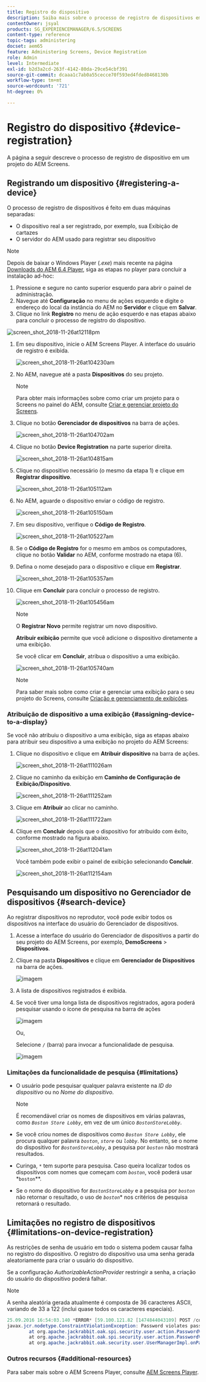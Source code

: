 ```yaml
---
title: Registro do dispositivo
description: Saiba mais sobre o processo de registro de dispositivos em um projeto do AEM Screens.
contentOwner: jsyal
products: SG_EXPERIENCEMANAGER/6.5/SCREENS
content-type: reference
topic-tags: administering
docset: aem65
feature: Administering Screens, Device Registration
role: Admin
level: Intermediate
exl-id: b2d3a2cd-263f-4142-80da-29ce54cbf391
source-git-commit: dcaaa1c7ab0a55cecce70f593ed4fded8468130b
workflow-type: tm+mt
source-wordcount: '721'
ht-degree: 0%

---
```


# Registro do dispositivo {#device-registration}

A página a seguir descreve o processo de registro de dispositivo em um projeto do AEM Screens.

## Registrando um dispositivo {#registering-a-device}

O processo de registro de dispositivos é feito em duas máquinas separadas:

* O dispositivo real a ser registrado, por exemplo, sua Exibição de cartazes
* O servidor do AEM usado para registrar seu dispositivo

>[!NOTE]
>
>Depois de baixar o Windows Player (*.exe*) mais recente na página [Downloads do AEM 6.4 Player](https://download.macromedia.com/screens/), siga as etapas no player para concluir a instalação ad-hoc:
>
>1. Pressione e segure no canto superior esquerdo para abrir o painel de administração.
>1. Navegue até **Configuração** no menu de ações esquerdo e digite o endereço do local da instância do AEM no **Servidor** e clique em **Salvar**.
>1. Clique no link **Registro** no menu de ação esquerdo e nas etapas abaixo para concluir o processo de registro do dispositivo.
>

![screen_shot_2018-11-26at12118pm](assets/screen_shot_2018-11-26at12118pm.png)

1. Em seu dispositivo, inicie o AEM Screens Player. A interface do usuário de registro é exibida.

   ![screen_shot_2018-11-26at104230am](assets/screen_shot_2018-11-26at104230am.png)

1. No AEM, navegue até a pasta **Dispositivos** do seu projeto.

   >[!NOTE]
   >
   >Para obter mais informações sobre como criar um projeto para o Screens no painel do AEM, consulte [Criar e gerenciar projeto do Screens](creating-a-screens-project.md).

1. Clique no botão **Gerenciador de dispositivos** na barra de ações.

   ![screen_shot_2018-11-26at104702am](assets/screen_shot_2018-11-26at104702am.png)

1. Clique no botão **Device Registration** na parte superior direita.

   ![screen_shot_2018-11-26at104815am](assets/screen_shot_2018-11-26at104815am.png)

1. Clique no dispositivo necessário (o mesmo da etapa 1) e clique em **Registrar dispositivo**.

   ![screen_shot_2018-11-26at105112am](assets/screen_shot_2018-11-26at105112am.png)

1. No AEM, aguarde o dispositivo enviar o código de registro.

   ![screen_shot_2018-11-26at105150am](assets/screen_shot_2018-11-26at105150am.png)

1. Em seu dispositivo, verifique o **Código de Registro**.

   ![screen_shot_2018-11-26at105227am](assets/screen_shot_2018-11-26at105227am.png)

1. Se o **Código de Registro** for o mesmo em ambos os computadores, clique no botão **Validar** no AEM, conforme mostrado na etapa (6).
1. Defina o nome desejado para o dispositivo e clique em **Registrar**.

   ![screen_shot_2018-11-26at105357am](assets/screen_shot_2018-11-26at105357am.png)

1. Clique em **Concluir** para concluir o processo de registro.

   ![screen_shot_2018-11-26at105456am](assets/screen_shot_2018-11-26at105456am.png)

   >[!NOTE]
   >
   >O **Registrar Novo** permite registrar um novo dispositivo.
   >
   >**Atribuir exibição** permite que você adicione o dispositivo diretamente a uma exibição.

   Se você clicar em **Concluir**, atribua o dispositivo a uma exibição.

   ![screen_shot_2018-11-26at105740am](assets/screen_shot_2018-11-26at105740am.png)

   >[!NOTE]
   >
   >Para saber mais sobre como criar e gerenciar uma exibição para o seu projeto do Screens, consulte [Criação e gerenciamento de exibições](managing-displays.md).

### Atribuição de dispositivo a uma exibição {#assigning-device-to-a-display}

Se você não atribuiu o dispositivo a uma exibição, siga as etapas abaixo para atribuir seu dispositivo a uma exibição no projeto do AEM Screens:

1. Clique no dispositivo e clique em **Atribuir dispositivo** na barra de ações.

   ![screen_shot_2018-11-26at111026am](assets/screen_shot_2018-11-26at111026am.png)

1. Clique no caminho da exibição em **Caminho de Configuração de Exibição/Dispositivo**.

   ![screen_shot_2018-11-26at111252am](assets/screen_shot_2018-11-26at111252am.png)

1. Clique em **Atribuir** ao clicar no caminho.

   ![screen_shot_2018-11-26at111722am](assets/screen_shot_2018-11-26at111722am.png)

1. Clique em **Concluir** depois que o dispositivo for atribuído com êxito, conforme mostrado na figura abaixo.

   ![screen_shot_2018-11-26at112041am](assets/screen_shot_2018-11-26at112041am.png)

   Você também pode exibir o painel de exibição selecionando **Concluir**.

   ![screen_shot_2018-11-26at112154am](assets/screen_shot_2018-11-26at112154am.png)

## Pesquisando um dispositivo no Gerenciador de dispositivos {#search-device}

Ao registrar dispositivos no reprodutor, você pode exibir todos os dispositivos na interface do usuário do Gerenciador de dispositivos.

1. Acesse a interface do usuário do Gerenciador de dispositivos a partir do seu projeto do AEM Screens, por exemplo, **DemoScreens** > **Dispositivos**.

1. Clique na pasta **Dispositivos** e clique em **Gerenciador de Dispositivos** na barra de ações.

   ![imagem](/help/user-guide/assets/device-manager/device-manager-1.png)

1. A lista de dispositivos registrados é exibida.

1. Se você tiver uma longa lista de dispositivos registrados, agora poderá pesquisar usando o ícone de pesquisa na barra de ações

   ![imagem](/help/user-guide/assets/device-manager/device-manager-2.png)

   Ou,

   Selecione `/` (barra) para invocar a funcionalidade de pesquisa.

   ![imagem](/help/user-guide/assets/device-manager/device-manager-3.png)


### Limitações da funcionalidade de pesquisa {#limitations}

* O usuário pode pesquisar qualquer palavra existente na *ID do dispositivo* ou no *Nome do dispositivo*.

  >[!NOTE]
  >É recomendável criar os nomes de dispositivos em várias palavras, como *`Boston Store Lobby`*, em vez de um único *`BostonStoreLobby`*.

* Se você criou nomes de dispositivos como *`Boston Store Lobby`*, ele procura qualquer palavra *`boston`*, *`store`* ou *`lobby`*. No entanto, se o nome do dispositivo for *`BostonStoreLobby`*, a pesquisa por *`boston`* não mostrará resultados.

* Curinga, `*` tem suporte para pesquisa. Caso queira localizar todos os dispositivos com nomes que começam com *`boston`*, você poderá usar *`boston`**.

* Se o nome do dispositivo for *`BostonStoreLobby`* e a pesquisa por *`boston`* não retornar o resultado, o uso de *`boston`** nos critérios de pesquisa retornará o resultado.

## Limitações no registro de dispositivos {#limitations-on-device-registration}

As restrições de senha de usuário em todo o sistema podem causar falha no registro do dispositivo. O registro do dispositivo usa uma senha gerada aleatoriamente para criar o usuário do dispositivo.

Se a configuração *AuthorizableActionProvider* restringir a senha, a criação do usuário do dispositivo poderá falhar.

>[!NOTE]
>
>A senha aleatória gerada atualmente é composta de 36 caracteres ASCII, variando de 33 a 122 (inclui quase todos os caracteres especiais).

```java
25.09.2016 16:54:03.140 *ERROR* [59.100.121.82 [1474844043109] POST /content/screens/svc/registration HTTP/1.1] com.adobe.cq.screens.device.registration.impl.RegistrationServlet Error during device registration
javax.jcr.nodetype.ConstraintViolationException: Password violates password constraint (^(?=.*\d).{7,9}$).
        at org.apache.jackrabbit.oak.spi.security.user.action.PasswordValidationAction.validatePassword(PasswordValidationAction.java:105)
        at org.apache.jackrabbit.oak.spi.security.user.action.PasswordValidationAction.onPasswordChange(PasswordValidationAction.java:76)
        at org.apache.jackrabbit.oak.security.user.UserManagerImpl.onPasswordChange(UserManagerImpl.java:308)
```

### Outros recursos {#additional-resources}

Para saber mais sobre o AEM Screens Player, consulte [AEM Screens Player](working-with-screens-player.md).
